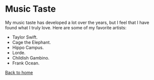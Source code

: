# Music Taste
My music taste has developed a lot over the years, but I feel that I have found what I truly love. Here are some of my favorite artists:

* Taylor Swift.     
* Cage the Elephant.    
* Hippo Campus.    
* Lorde.    
* Childish Gambino.     
* Frank Ocean.      


[Back to home](README.md)
